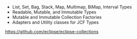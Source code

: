 * List, Set, Bag, Stack, Map, Multimap, BiMap, Interval Types
* Readable, Mutable, and Immutable Types
* Mutable and Immutable Collection Factories
* Adapters and Utility classes for JCF Types

https://github.com/eclipse/eclipse-collections
